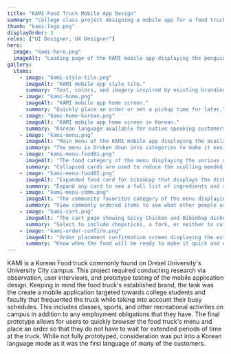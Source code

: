 ```yaml
---
title: "KAMI Food Truck Mobile App Design"
summary: "College class project designing a mobile app for a food truck on Drexel University's campus"
thumb: "kami-logo.png"
displayOrder: 3
roles: ["UI Designer, UX Designer"]
hero:
  image: "kami-hero.png"
  imageAlt: "Loading page of the KAMI mobile app displaying the penguin logo over a picture of food."
gallery:
  items:
    - image: "kami-style-tile.png"
      imageAlt: "KAMI mobile app style tile."
      summary: "Text, colors, and imagery inspired by existing branding present on the food truck."
    - image: "kami-home.png"
      imageAlt: "KAMI mobile app home screen."
      summary: "Quickly place an order or set a pickup time for later."
    - image: "kami-home-korean.png"
      imageAlt: "KAMI mobile app home screen in Korean."
      summary: "Korean language available for native speaking customers."
    - image: "kami-menu.png"
      imageAlt: "Main menu of the KAMI mobile app displaying the available categories of food and beverage items."
      summary: "The menu is broken down into categories to make it easier to find what the user is looking for."
    - image: "kami-menu-food01.png"
      imageAlt: "The food category of the menu displaying the various dishes available."
      summary: "Collapsed cards are used to reduce the scolling needed to reach the bottom of the menu and prevent accidental adding to cart."
    - image: "kami-menu-food02.png"
      imageAlt: "Expanded food card for bibimbap that displays the dish's ingredients."
      summary: "Expand any card to see a full list of ingredients and add the dish to the cart."
    - image: "kami-menu-comm.png"
      imageAlt: "The community favorites category of the menu displaying commonly ordered dishes."
      summary: "View commonly ordered items to see what other people are getting."
    - image: "kami-cart.png"
      imageAlt: "The cart page showing Spicy Chicken and Bibimbap dishes in the cart."
      summary: "Select to include chopsticks, a fork, or neither to cut down on waste."
    - image: "kami-order-confirm.png"
      imageAlt: "Order placement confirmation screen displaying the estimated time the food will be ready for pickup."
      summary: "Know when the food will be ready to make it quick and easy to pickup on the go."
---
```


KAMI is a Korean Food truck commonly found on Drexel University's University City campus. This project required conducting research via observation, user interviews, and prototype testing of the mobile application design. Keeping in mind the food truck's established brand, the task was the create a mobile application targeted towards college students and faculty that frequented the truck while taking into account their busy schedules. This includes classes, sports, and other recreational activities on campus in addition to any employment obligations that they have. The final prototype allows for users to quickly browser the food truck's menu and place an order so that they do not have to wait for extended periods of time at the truck. While not fully prototyped, consideration was put into a Korean language mode as it was the first language of many of the customers.
